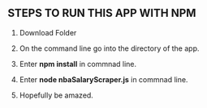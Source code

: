 ## STEPS TO RUN THIS APP WITH NPM

1. Download Folder

2. On the command line go into the directory of the app.

3. Enter **npm install** in commnad line.

4. Enter **node nbaSalaryScraper.js** in commnad line.

5. Hopefully be amazed.